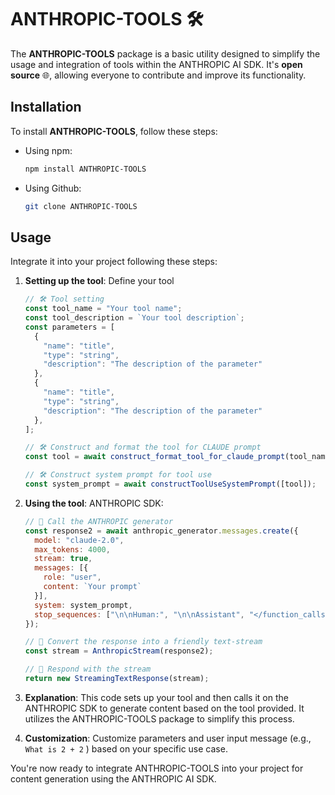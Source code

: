 # ANTHROPIC-TOOLS 🛠️

The **ANTHROPIC-TOOLS** package is a basic utility designed to simplify the usage and integration of tools within the ANTHROPIC AI SDK. It's **open source** 🌐, allowing everyone to contribute and improve its functionality.

## Installation

To install **ANTHROPIC-TOOLS**, follow these steps:

- Using npm:
  ```bash
  npm install ANTHROPIC-TOOLS
  ```

- Using Github:
  ```bash
  git clone ANTHROPIC-TOOLS
  ```

## Usage

Integrate it into your project following these steps:

1. **Setting up the tool**: Define your tool

    ```javascript
    // 🛠️ Tool setting
    const tool_name = "Your tool name";
    const tool_description = `Your tool description`;
    const parameters = [
      {
        "name": "title",
        "type": "string",
        "description": "The description of the parameter"
      },
      {
        "name": "title",
        "type": "string",
        "description": "The description of the parameter"
      },
    ];

    // 🛠️ Construct and format the tool for CLAUDE prompt
    const tool = await construct_format_tool_for_claude_prompt(tool_name, tool_description, parameters);

    // 🛠️ Construct system prompt for tool use
    const system_prompt = await constructToolUseSystemPrompt([tool]);
    ```

2. **Using the tool**: ANTHROPIC SDK:

    ```javascript
    // 🚀 Call the ANTHROPIC generator
    const response2 = await anthropic_generator.messages.create({
      model: "claude-2.0",
      max_tokens: 4000,
      stream: true,
      messages: [{
        role: "user",
        content: `Your prompt`
      }],
      system: system_prompt,
      stop_sequences: ["\n\nHuman:", "\n\nAssistant", "</function_calls>"]
    });

    // 🎉 Convert the response into a friendly text-stream
    const stream = AnthropicStream(response2);

    // 📜 Respond with the stream
    return new StreamingTextResponse(stream);
    ```

4. **Explanation**: This code sets up your tool and then calls it on the ANTHROPIC SDK to generate content based on the tool provided. It utilizes the ANTHROPIC-TOOLS package to simplify this process.

5. **Customization**: Customize parameters and user input message (e.g., `What is 2 + 2` ) based on your specific use case.

You're now ready to integrate ANTHROPIC-TOOLS into your project for content generation using the ANTHROPIC AI SDK.
